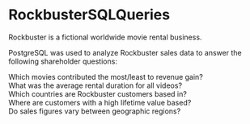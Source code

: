 # RockbusterSQLQueries
Rockbuster is a fictional worldwide movie rental business. 

PostgreSQL was used to analyze Rockbuster sales data to answer the following shareholder questions:

Which movies contributed the most/least to revenue gain? <br>
What was the average rental duration for all videos? <br>
Which countries are Rockbuster customers based in? <br>
Where are customers with a high lifetime value based? <br>
Do sales figures vary between geographic regions?
